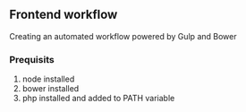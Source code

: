 ## Frontend workflow
Creating an automated workflow powered by Gulp and Bower

### Prequisits
1) node installed
2) bower installed
3) php installed and added to PATH variable